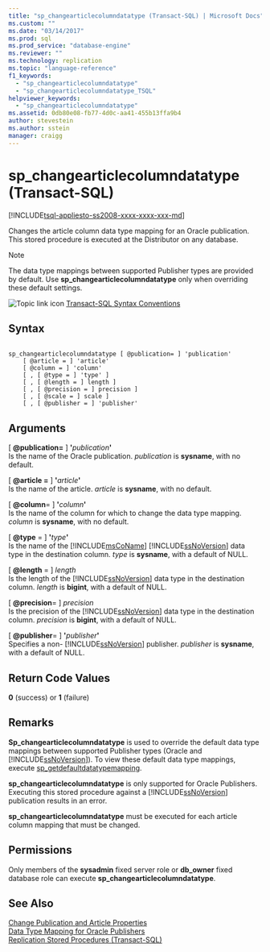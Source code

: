 ```yaml
---
title: "sp_changearticlecolumndatatype (Transact-SQL) | Microsoft Docs"
ms.custom: ""
ms.date: "03/14/2017"
ms.prod: sql
ms.prod_service: "database-engine"
ms.reviewer: ""
ms.technology: replication
ms.topic: "language-reference"
f1_keywords: 
  - "sp_changearticlecolumndatatype"
  - "sp_changearticlecolumndatatype_TSQL"
helpviewer_keywords: 
  - "sp_changearticlecolumndatatype"
ms.assetid: 0db80e08-fb77-4d0c-aa41-455b13ffa9b4
author: stevestein
ms.author: sstein
manager: craigg
---
```

# sp_changearticlecolumndatatype (Transact-SQL)
[!INCLUDE[tsql-appliesto-ss2008-xxxx-xxxx-xxx-md](../../includes/tsql-appliesto-ss2008-xxxx-xxxx-xxx-md.md)]

  Changes the article column data type mapping for an Oracle publication. This stored procedure is executed at the Distributor on any database.  
  
> [!NOTE]  
>  The data type mappings between supported Publisher types are provided by default. Use **sp_changearticlecolumndatatype** only when overriding these default settings.  
  
 ![Topic link icon](../../database-engine/configure-windows/media/topic-link.gif "Topic link icon") [Transact-SQL Syntax Conventions](../../t-sql/language-elements/transact-sql-syntax-conventions-transact-sql.md)  
  
## Syntax  
  
```  
  
sp_changearticlecolumndatatype [ @publication= ] 'publication'  
    [ @article = ] 'article'   
    [ @column = ] 'column'  
    [ , [ @type = ] 'type' ]  
    [ , [ @length = ] length ]  
    [ , [ @precision = ] precision ]  
    [ , [ @scale = ] scale ]  
    [ , [ @publisher = ] 'publisher'  
```  
  
## Arguments  
 [ **@publication=** ] **'**_publication_**'**  
 Is the name of the Oracle publication. *publication* is **sysname**, with no default.  
  
 [ **@article =** ] **'**_article_**'**  
 Is the name of the article. *article* is **sysname**, with no default.  
  
 [ **@column**= ] **'**_column_**'**  
 Is the name of the column for which to change the data type mapping. *column* is **sysname**, with no default.  
  
 [ **@type** = ] **'**_type_**'**  
 Is the name of the [!INCLUDE[msCoName](../../includes/msconame-md.md)] [!INCLUDE[ssNoVersion](../../includes/ssnoversion-md.md)] data type in the destination column. *type* is **sysname**, with a default of NULL.  
  
 [ **@length** = ] *length*  
 Is the length of the [!INCLUDE[ssNoVersion](../../includes/ssnoversion-md.md)] data type in the destination column. *length* is **bigint**, with a default of NULL.  
  
 [ **@precision**= ] *precision*  
 Is the precision of the [!INCLUDE[ssNoVersion](../../includes/ssnoversion-md.md)] data type in the destination column. *precision* is **bigint**, with a default of NULL.  
  
 [ **@publisher**= ] **'**_publisher_**'**  
 Specifies a non- [!INCLUDE[ssNoVersion](../../includes/ssnoversion-md.md)] publisher. *publisher* is **sysname**, with a default of NULL.  
  
## Return Code Values  
 **0** (success) or **1** (failure)  
  
## Remarks  
 **Sp_changearticlecolumndatatype** is used to override the default data type mappings between supported Publisher types (Oracle and [!INCLUDE[ssNoVersion](../../includes/ssnoversion-md.md)]). To view these default data type mappings, execute [sp_getdefaultdatatypemapping](../../relational-databases/system-stored-procedures/sp-getdefaultdatatypemapping-transact-sql.md).  
  
 **sp_changearticlecolumndatatype** is only supported for Oracle Publishers. Executing this stored procedure against a [!INCLUDE[ssNoVersion](../../includes/ssnoversion-md.md)] publication results in an error.  
  
 **sp_changearticlecolumndatatype** must be executed for each article column mapping that must be changed.  
  
## Permissions  
 Only members of the **sysadmin** fixed server role or **db_owner** fixed database role can execute **sp_changearticlecolumndatatype**.  
  
## See Also  
 [Change Publication and Article Properties](../../relational-databases/replication/publish/change-publication-and-article-properties.md)   
 [Data Type Mapping for Oracle Publishers](../../relational-databases/replication/non-sql/data-type-mapping-for-oracle-publishers.md)   
 [Replication Stored Procedures &#40;Transact-SQL&#41;](../../relational-databases/system-stored-procedures/replication-stored-procedures-transact-sql.md)  
  
  

